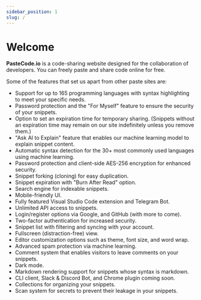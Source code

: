 ```yaml
---
sidebar_position: 1
slug: /
---
```


# Welcome
**PasteCode.io** is a code-sharing website designed for the collaboration of developers. You can freely paste and share code online for free. 

Some of the features that set us apart from other paste sites are:

- Support for up to 165 programming languages with syntax highlighting to meet your specific needs.
- Password protection and the "For Myself" feature to ensure the security of your snippets.
- Option to set an expiration time for temporary sharing. (Snippets without an expiration time may remain on our site indefinitely unless you remove them.)
- "Ask AI to Explain" feature that enables our machine learning model to explain snippet content.
- Automatic syntax detection for the 30+ most commonly used languages using machine learning.
- Password protection and client-side AES-256 encryption for enhanced security.
- Snippet forking (cloning) for easy duplication.
- Snippet expiration with "Burn After Read" option.
- Search engine for indexable snippets.
- Mobile-friendly UI.
- Fully featured Visual Studio Code extension and Telegram Bot.
- Unlimited API access to snippets.
- Login/register options via Google, and GitHub (with more to come).
- Two-factor authentication for increased security.
- Snippet list with filtering and syncing with your account.
- Fullscreen (distraction-free) view.
- Editor customization options such as theme, font size, and word wrap.
- Advanced spam protection via machine learning.
- Comment system that enables visitors to leave comments on your snippets.
- Dark mode.
- Markdown rendering support for snippets whose syntax is markdown.
- CLI client, Slack & Discord Bot, and Chrome plugin coming soon.
- Collections for organizing your snippets.
- Scan system for secrets to prevent their leakage in your snippets.
